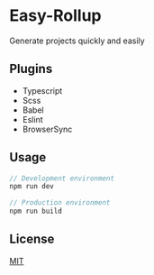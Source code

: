 # Easy-Rollup
Generate projects quickly and easily


## Plugins

- Typescript
- Scss
- Babel
- Eslint
- BrowserSync


## Usage

```js
// Development environment
npm run dev

// Production environment
npm run build
```


## License

[MIT](LICENSE)
